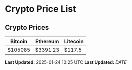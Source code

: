 # Crypto Price List

## Crypto Prices
| Bitcoin | Ethereum | Litecoin |
| ------- | -------- | -------- |
| $105085 | $3391.23 | $117.5 |
**Last Updated:** 2025-01-24 10:25 UTC
**Last Updated:** $DATE$
